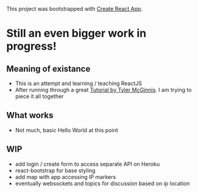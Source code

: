 This project was bootstrapped with [Create React App](https://github.com/facebookincubator/create-react-app).

# Still an even bigger work in progress!

## Meaning of existance

  - This is an attempt and learning / teaching ReactJS
  - After running through a great [Tutorial by Tyler McGinnis](https://online.reacttraining.com/courses/). I am trying to piece it all together

## What works
  - Not much, basic Hello World at this point

## WIP
  - add login / create form to access separate API on Heroku
  - react-bootstrap for base styling
  - add map with app accessing IP markers
  - eventually websockets and topics for discussion based on ip location

  

